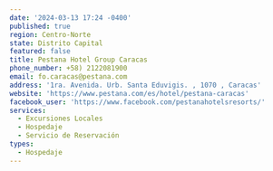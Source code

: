 ```yaml
---
date: '2024-03-13 17:24 -0400'
published: true
region: Centro-Norte
state: Distrito Capital
featured: false
title: Pestana Hotel Group Caracas
phone_number: +58) 2122081900
email: fo.caracas@pestana.com
address: '1ra. Avenida. Urb. Santa Eduvigis. , 1070 , Caracas'
website: 'https://www.pestana.com/es/hotel/pestana-caracas'
facebook_user: 'https://www.facebook.com/pestanahotelsresorts/'
services:
  - Excursiones Locales
  - Hospedaje
  - Servicio de Reservación
types:
  - Hospedaje
---
```


